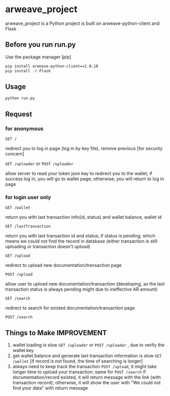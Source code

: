 # arweave_project

arweave_project is a Python project is built on arweave-python-client and Flask 

## Before you run run.py 

Use the package manager [pip]

```bash
pip install arweave-python-client==1.0.18
pip install -U Flask
```

## Usage
```bash
python run.py
```

## Request
### for anonymous
`GET /`

redirect you to log in page (log in by key file), remove previous 
[for security concern]

`GET /uploader` or `POST /uploader` 

allow server to read your token json key to redirect you to the wallet; if success log in, you will go to wallet page; otherwise, you will return to log in page 

### for login user only

`GET /wallet`

return you with last transaction info(id, status) and wallet balance, wallet id

`GET /lastTransaction`

return you with last transaction id and status; if status is pending, which means we could not find the record in database (either transaction is still uploading or transaction doesn't upload)

`GET /upload`

redirect to upload new documentation/transaction page 


`POST /upload`

allow user to upload new documentation/transaction (developing, as the last transaction status is always pending might due to ineffective AR amount)

`GET /search`

redirect to search for existed documentation/transaction page

`POST /search`

## Things to Make IMPROVEMENT
1. wallet loading is slow `GET /uploader` or `POST /uploader` , due to verify the wallet key
2. get wallet balance and generate last transaction information is slow `GET /wallet` [if record is not found, the time of searching is longer]
3. always need to keep track the transaction `POST /upload`, it might take longer time to upload your transaction; same for `POST /search`
if documentation/record existed, it will return message with the link (with transaction record); otherwise, it will show the user with "We could not find your data" with return message


